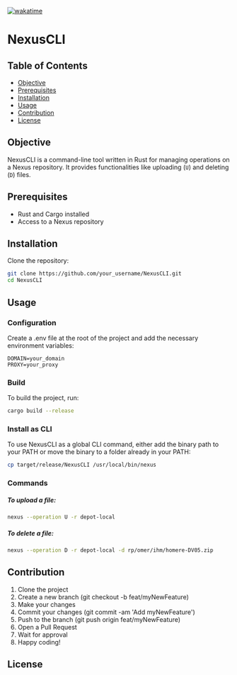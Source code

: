 [![wakatime](https://wakatime.com/badge/user/e52bef9d-e298-4ffd-b606-f63f36526478/project/018b063f-0deb-4974-a627-800e4e8ba9a8.svg)](https://wakatime.com/badge/user/e52bef9d-e298-4ffd-b606-f63f36526478/project/018b063f-0deb-4974-a627-800e4e8ba9a8)

# NexusCLI

## Table of Contents

- [Objective](#objective)
- [Prerequisites](#prerequisites)
- [Installation](#installation)
- [Usage](#usage)
- [Contribution](#contribution)
- [License](#license)

## Objective

NexusCLI is a command-line tool written in Rust for managing operations on a Nexus repository. It provides functionalities like uploading (`U`) and deleting (`D`) files.

## Prerequisites

- Rust and Cargo installed
- Access to a Nexus repository

## Installation

Clone the repository:

```sh
git clone https://github.com/your_username/NexusCLI.git
cd NexusCLI
```

## Usage

### Configuration

Create a .env file at the root of the project and add the necessary environment variables:

```env
DOMAIN=your_domain
PROXY=your_proxy
```

### Build

To build the project, run:

```sh
cargo build --release
```

### Install as CLI

To use NexusCLI as a global CLI command, either add the binary path to your PATH or move the binary to a folder already in your PATH:

```sh
cp target/release/NexusCLI /usr/local/bin/nexus
```

### Commands

##### To upload a file:

```sh
nexus --operation U -r depot-local
```

##### To delete a file:

```sh
nexus --operation D -r depot-local -d rp/omer/ihm/homere-DV05.zip
```

## Contribution

1. Clone the project
1. Create a new branch (git checkout -b feat/myNewFeature)
1. Make your changes
1. Commit your changes (git commit -am 'Add myNewFeature')
1. Push to the branch (git push origin feat/myNewFeature)
1. Open a Pull Request
1. Wait for approval
1. Happy coding!

## License
